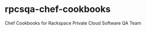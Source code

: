 rpcsqa-chef-cookbooks
=====================

Chef Cookbooks for Rackspace Private Cloud Software QA Team